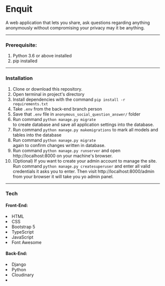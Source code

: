 <h1>Enquit</h1>
<p>A web application that lets you share, ask questions regarding anything anonymously without compromising your privacy may it be anything.</p>

<div>
<hr>
<h3>Prerequisite:</h3>
<ol>
<li>Python 3.6 or above installed</li>
<li>pip installed</li>
</ol>
</div>
<hr>
<div>
<h3>Installation</h3>
<ol>
<li>Clone or download this repository.</li>
<li>Open terminal in project's directory</li>
<li>Install dependencies with the command <code>pip install -r requirements.txt</code></li>
<li>Take <code>.env</code> from the back-end branch person</li>
<li>Save that <code>.env</code> file in <code>anonymous_social_question_answer/</code> folder</li>
<li>Run command <code>python manage.py migrate
</code> to create database and save all application settings into the database.</li>
<li>Run command <code>python manage.py makemigrations</code> to mark all models and tables into the database</li>
<li>Run command <code>python manage.py migrate
</code> again to confirm changes written in database.</li>
<li>Run command <code>python manage.py runserver</code> and open http://localhost:8000 on your machine's browser.</li>
<li>(Optional) If you want to create your admin account to manage the site. Run command <code>python manage.py createsuperuser</code> and enter all valid credentials it asks you to enter. Then visit http://localhost:8000/admin from your browser it will take you yo admin panel.</li>
</ol>
</div>
<hr>
<div>
<h3>Tech</h3>
<h4>Front-End:</h4>
<li>HTML</li>
<li>CSS</li>
<li>Bootstrap 5</li>
<li>TypeScript</li>
<li>JavaScript</li>
<li>Font Awesome</li>

<h4>Back-End:</h4>
<li>Django</li>
<li>Python</li>
<li>Cloudinary</li>
<li></li>

</dov>
